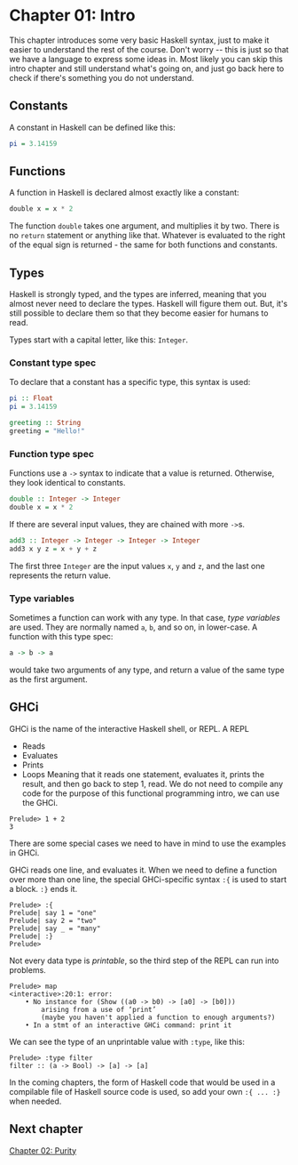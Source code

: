 # Chapter 01: Intro
This chapter introduces some very basic Haskell syntax, just to make it easier
to understand the rest of the course. Don't worry -- this is just so that we
have a language to express some ideas in. Most likely you can skip this intro
chapter and still understand what's going on, and just go back here to check if
there's something you do not understand.

## Constants
A constant in Haskell can be defined like this:
```haskell
pi = 3.14159
```
## Functions
A function in Haskell is declared almost exactly like a constant:
```haskell
double x = x * 2
```
The function `double` takes one argument, and multiplies it by two. There is no
`return` statement or anything like that. Whatever is evaluated to the right of
the equal sign is returned - the same for both functions and constants.

## Types
Haskell is strongly typed, and the types are inferred, meaning that you almost
never need to declare the types. Haskell will figure them out. But, it's still
possible to declare them so that they become easier for humans to read.

Types start with a capital letter, like this: `Integer`.
### Constant type spec
 To declare that a constant has a specific type, this syntax is used:
```haskell
pi :: Float
pi = 3.14159

greeting :: String
greeting = "Hello!"
```
### Function type spec
Functions use a `->` syntax to indicate that a value is returned. Otherwise,
they look identical to constants.
```haskell
double :: Integer -> Integer
double x = x * 2
```
If there are several input values, they are chained with more `->`s.
```haskell
add3 :: Integer -> Integer -> Integer -> Integer
add3 x y z = x + y + z
```
The first three `Integer` are the input values `x`, `y` and `z`, and the
last one represents the return value.
### Type variables
Sometimes a function can work with any type. In that case, _type variables_ are
used. They are normally named `a`, `b`, and so on, in lower-case. A function
with this type spec:
```haskell
a -> b -> a
```
would take two arguments of any type, and return a value of the same type as the
first argument.

## GHCi
GHCi is the name of the interactive Haskell shell, or REPL. A REPL
* Reads
* Evaluates
* Prints
* Loops
Meaning that it reads one statement, evaluates it, prints the result, and then
go back to step 1, read. We do not need to compile any code for the purpose of
this functional programming intro, we can use the GHCi.

```
Prelude> 1 + 2
3
```

There are some special cases we need to have in mind to use the examples
in GHCi.

GHCi reads one line, and evaluates it. When we need to define a function
over more than one line, the special GHCi-specific syntax `:{` is used to
start a block. `:}` ends it.
```
Prelude> :{
Prelude| say 1 = "one"
Prelude| say 2 = "two"
Prelude| say _ = "many"
Prelude| :}
Prelude>
```

Not every data type is _printable_, so the third step of the REPL can run
into problems.
```
Prelude> map
<interactive>:20:1: error:
    • No instance for (Show ((a0 -> b0) -> [a0] -> [b0]))
        arising from a use of ‘print’
        (maybe you haven't applied a function to enough arguments?)
    • In a stmt of an interactive GHCi command: print it
```
We can see the type of an unprintable value with `:type`, like this:
```
Prelude> :type filter
filter :: (a -> Bool) -> [a] -> [a]
```
In the coming chapters, the form of Haskell code that would be used in a
compilable file of Haskell source code is used, so add your own `:{ ... :}`
when needed.

## Next chapter
[Chapter 02: Purity](../02-purity/02-purity.md)
